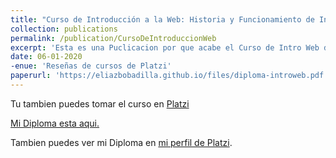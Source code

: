 ```yaml
---
title: "Curso de Introducción a la Web: Historia y Funcionamiento de Internet"
collection: publications
permalink: /publication/CursoDeIntroduccionWeb
excerpt: 'Esta es una Puclicacion por que acabe el Curso de Intro Web de Platzi.'
date: 06-01-2020
-enue: 'Reseñas de cursos de Platzi'
paperurl: 'https://eliazbobadilla.github.io/files/diploma-introweb.pdf'
---
```

Tu tambien puedes tomar el curso en [Platzi](https://platzi.com/clases/introweb/)

[Mi Diploma esta aqui.](https://eliazbobadilla.github.io/files/diplomas/diploma-introweb.pdf)

Tambien puedes ver mi Diploma en [mi perfil de Platzi](https://platzi.com/p/EliazBobadilla/).
